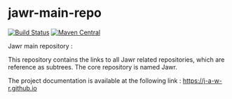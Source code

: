 jawr-main-repo
==============
[![Build Status](https://travis-ci.org/j-a-w-r/jawr-main-repo.svg?branch=master)](https://travis-ci.org/j-a-w-r/jawr-main-repo)
[![Maven Central](https://maven-badges.herokuapp.com/maven-central/net.jawr/jawr-core/badge.svg)](https://maven-badges.herokuapp.com/maven-central/net.jawr/jawr-core)

Jawr main repository :

This repository contains the links to all Jawr related repositories, which are reference as subtrees.
The core repository is named Jawr.

The project documentation is available at the following link : https://j-a-w-r.github.io